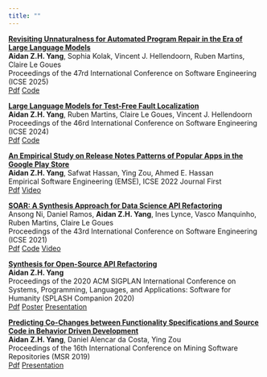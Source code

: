```yaml
---
title: ""
---
```


[**Revisiting Unnaturalness for Automated Program Repair in the Era of Large Language Models**](https://arxiv.org/abs/2404.15236)<br/>
**Aidan Z.H. Yang**, Sophia Kolak, Vincent J. Hellendoorn, Ruben Martins, Claire Le Goues <br/>
Proceedings of the 47rd International Conference on Software Engineering (ICSE 2025) <br/>
[Pdf](https://arxiv.org/abs/2404.15236)
[Code](https://zenodo.org/records/10851256)


[**Large Language Models for Test-Free Fault Localization**](https://dl.acm.org/doi/abs/10.1145/3597503.3623342)<br/>
**Aidan Z.H. Yang**, Ruben Martins, Claire Le Goues, Vincent J. Hellendoorn <br/>
Proceedings of the 46rd International Conference on Software Engineering (ICSE 2024) <br/>
[Pdf](https://arxiv.org/pdf/2310.01726)
[Code](https://github.com/squaresLab/LLMAO)

[**An Empirical Study on Release Notes Patterns of Popular Apps in the Google Play Store**](https://link.springer.com/article/10.1007/s10664-021-10086-2)  
**Aidan Z.H. Yang**, Safwat Hassan, Ying Zou, Ahmed E. Hassan  
Empirical Software Engineering (EMSE), ICSE 2022 Journal First <br/>
[Pdf](http://aidanby.github.io/files/EMSE2021.pdf)
[Video](https://www.youtube.com/watch?v=avirZ_A13Vw)

[**SOAR: A Synthesis Approach for Data Science API Refactoring**](https://ieeexplore.ieee.org/abstract/document/9402016)<br/>
Ansong Ni, Daniel Ramos, **Aidan Z.H. Yang**, Ines Lynce, Vasco Manquinho, Ruben Martins, Claire Le Goues  
Proceedings of the 43rd International Conference on Software Engineering (ICSE 2021) <br/>
[Pdf](https://arxiv.org/abs/2102.06726)
[Code](https://github.com/aidanby/SOAR)
[Video](https://www.youtube.com/watch?v=RDRVGkVwcQQ)

[**Synthesis for Open-Source API Refactoring**](https://dl.acm.org/doi/abs/10.1145/3426430.3428129)  
**Aidan Z.H. Yang**  
Proceedings of the 2020 ACM SIGPLAN International Conference on Systems, Programming, Languages, and Applications: Software for Humanity (SPLASH Companion 2020) <br/>
[Pdf](http://aidanby.github.io/files/splash2020.pdf)
[Poster](http://aidanby.github.io/files/splash_poster.pdf)
[Presentation](https://aidanby.github.io/files/splash_pres.pdf)


[**Predicting Co-Changes between Functionality Specifications and Source Code in Behavior Driven Development**](https://dl.acm.org/citation.cfm?id=3341968)  
**Aidan Z.H. Yang**, Daniel Alencar da Costa, Ying Zou  
Proceedings of the 16th International Conference on Mining Software Repositories (MSR 2019) <br/>
[Pdf](http://aidanby.github.io/files/msr2019.pdf)
[Presentation](https://aidanby.github.io/files/MSR_pres.pdf)


